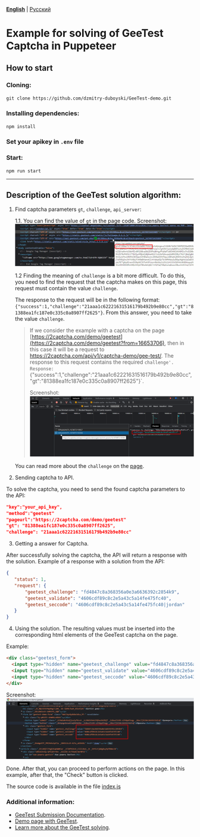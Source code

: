 <u><b>[English](README.md)</b></u> | [Русский](README.ru.md)

# Example for solving of  GeeTest Captcha in Puppeteer

## How to start
### Cloning:
`git clone https://github.com/dzmitry-duboyski/GeeTest-demo.git`

### Installing dependencies:
`npm install`

### Set your apikey in `.env` file

### Start:
`npm run start`

---

## Description of the GeeTest solution algorithm:
1. Find captcha parameters `gt`, `challenge`, `api_server`:

    1.1. You can find the value of `gt` in the page code.
    Screenshot:
    ![the gt value in the page code](./screenshot/gt_value.png)

    1.2 Finding the meaning of `challenge` is a bit more difficult. 
    To do this, you need to find the request that the captcha makes on this page, this request must contain the value `challenge`.

    The response to the request will be in the following format:
    `{"success":1,"challenge":"21aaa1c62221631516179b492b9e80cc","gt":"81388ea1fc187e0c335c0a8907ff2625"}`. From this answer, you need to take the value `challenge`. 

    >If we consider the example with a captcha on the page [https://2captcha.com/demo/geetest](https://2captcha.com/demo/geetest?from=16653706), then in this case it will be a request to https://2captcha.com/api/v1/captcha-demo/gee-test/. The response to this request contains the required `challenge'.
    >Response: `{"success":1,"challenge":"21aaa1c62221631516179b492b9e80cc","gt":"81388ea1fc187e0c335c0a8907ff2625"}`.
    >
    >Screenshot:
    ![the challenge value in the page code](./screenshot/challenge_value.png)

    You can read more about the `challenge` on the [page](https://2captcha.com/p/geetest?from=16653706).

2. Sending captcha to API.

To solve the captcha, you need to send the found captcha parameters to the API:
```json
"key":"your_api_key",
"method":"geetest"
"pageurl":"https://2captcha.com/demo/geetest"
"gt": "81388ea1fc187e0c335c0a8907ff2625",
"challenge": "21aaa1c62221631516179b492b9e80cc"
```

3. Getting a answer for Captcha.

After successfully solving the captcha, the API will return a response with the solution. Example of a response with a solution from the API:
```json
{
   "status": 1,
   "request": {
       "geetest_challenge": "fd4847c8a368356a0e3a6636392c2854k9",
       "geetest_validate": "4606cdf89c8c2e5a43c5a14fe475fc40",
       "geetest_seccode": "4606cdf89c8c2e5a43c5a14fe475fc40|jordan"
   }
}
```

4. Using the solution.
The resulting values must be inserted into the corresponding html elements of the GeeTest captcha on the page.

Example:
```html
<div class="geetest_form">
  <input type="hidden" name="geetest_challenge" value="fd4847c8a368356a0e3a6636392c2854k9">
  <input type="hidden" name="geetest_validate" value="4606cdf89c8c2e5a43c5a14fe475fc40">
  <input type="hidden" name="geetest_seccode" value="4606cdf89c8c2e5a43c5a14fe475fc40">
</div>
```

Screenshot:
![inserting the answer into the html elements of the GeeTest captcha on the page](./screenshot/answer_in_html.png)

Done. After that, you can proceed to perform actions on the page. In this example, after that, the "Check" button is clicked. 

The source code is available in the file [index.js](/index.js)

### Additional information:
- [GeeTest Submission Documentation](https://2captcha.com/2captcha-api#solving_geetest?from=16653706).
- [Demo page with GeeTest](https://2captcha.com/demo/geetest?from=16653706).
- [Learn more about the GeeTest solving](https://2captcha.com/p/geetest?from=16653706).